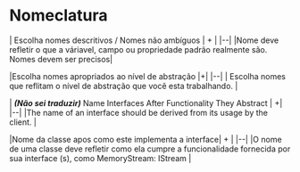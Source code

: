 # Nomeclatura

| Escolha nomes descritivos / Nomes não ambíguos | + |
|--|
|Nome deve refletir o que a váriavel, campo ou propriedade padrão realmente são. Nomes devem ser precisos|

|Escolha nomes apropriados ao nível de abstração |+|
|--|
| Escolha nomes que reflitam o nível de abstração que você esta trabalhando. |

| ***(Não sei traduzir)*** Name Interfaces After Functionality They Abstract | +|
|--|
|The name of an interface should be derived from its usage by the client. |

|Nome da classe apos como este implementa a interface| + |
|--|
|O nome de uma classe deve refletir como ela cumpre a funcionalidade fornecida por sua interface (s), como MemoryStream: IStream
|